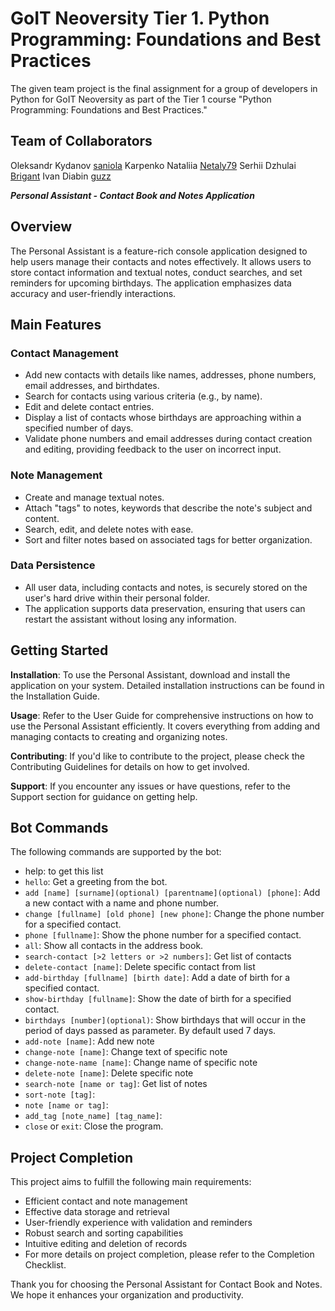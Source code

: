 # GoIT Neoversity Tier 1. Python Programming: Foundations and Best Practices

The given team project is the final assignment for a group of developers in Python for GoIT Neoversity as part of the Tier 1 course "Python Programming: Foundations and Best Practices."

## Team of Collaborators
  Oleksandr Kydanov [saniola](https://github.com/saniola)
  Karpenko Nataliia [Netaly79](https://github.com/Netaly79)
  Serhii Dzhulai [Brigant](https://github.com/Brigant)
  Ivan Diabin [guzz](https://github.com/guzzgrey)

***Personal Assistant - Contact Book and Notes Application***

## Overview
The Personal Assistant is a feature-rich console application designed to help users manage their contacts and notes effectively. It allows users to store contact information and textual notes, conduct searches, and set reminders for upcoming birthdays. The application emphasizes data accuracy and user-friendly interactions.

## Main Features
### Contact Management
- Add new contacts with details like names, addresses, phone numbers, email addresses, and birthdates.
- Search for contacts using various criteria (e.g., by name).
- Edit and delete contact entries.
- Display a list of contacts whose birthdays are approaching within a specified number of days.
- Validate phone numbers and email addresses during contact creation and editing, providing feedback to the user on incorrect input.

### Note Management
- Create and manage textual notes.
- Attach "tags" to notes, keywords that describe the note's subject and content.
- Search, edit, and delete notes with ease.
- Sort and filter notes based on associated tags for better organization.

### Data Persistence
- All user data, including contacts and notes, is securely stored on the user's hard drive within their personal folder.
- The application supports data preservation, ensuring that users can restart the assistant without losing any information.

## Getting Started
**Installation**: To use the Personal Assistant, download and install the application on your system. Detailed installation instructions can be found in the Installation Guide.

**Usage**: Refer to the User Guide for comprehensive instructions on how to use the Personal Assistant efficiently. It covers everything from adding and managing contacts to creating and organizing notes.

**Contributing**: If you'd like to contribute to the project, please check the Contributing Guidelines for details on how to get involved.

**Support**: If you encounter any issues or have questions, refer to the Support section for guidance on getting help.

## Bot Commands

The following commands are supported by the bot:

- help: to get this list
- `hello`: Get a greeting from the bot.
- `add [name] [surname](optional) [parentname](optional) [phone]`: Add a new contact with a name and phone number.
- `change [fullname] [old phone] [new phone]`: Change the phone number for a specified contact.
- `phone [fullname]`: Show the phone number for a specified contact.
- `all`: Show all contacts in the address book.
- `search-contact [>2 letters or >2 numbers]`: Get list of contacts
- `delete-contact [name]`: Delete specific contact from list
- `add-birthday [fullname] [birth date]`: Add a date of birth for a specified contact.
- `show-birthday [fullname]`: Show the date of birth for a specified contact.
- `birthdays [number](optional)`: Show birthdays that will occur in the period of days passed as parameter. By default used 7 days.
- `add-note [name]`: Add new note
- `change-note [name]`: Change text of specific note
- `change-note-name [name]`: Change name of specific note
- `delete-note [name]`: Delete specific note
- `search-note [name or tag]`: Get list of notes
- `sort-note [tag]`:
- `note [name or tag]`:
- `add_tag [note_name] [tag_name]`:
- `close` or `exit`: Close the program.

## Project Completion
This project aims to fulfill the following main requirements:

- Efficient contact and note management
- Effective data storage and retrieval
- User-friendly experience with validation and reminders
- Robust search and sorting capabilities
- Intuitive editing and deletion of records
- For more details on project completion, please refer to the Completion Checklist.

Thank you for choosing the Personal Assistant for Contact Book and Notes. We hope it enhances your organization and productivity.



